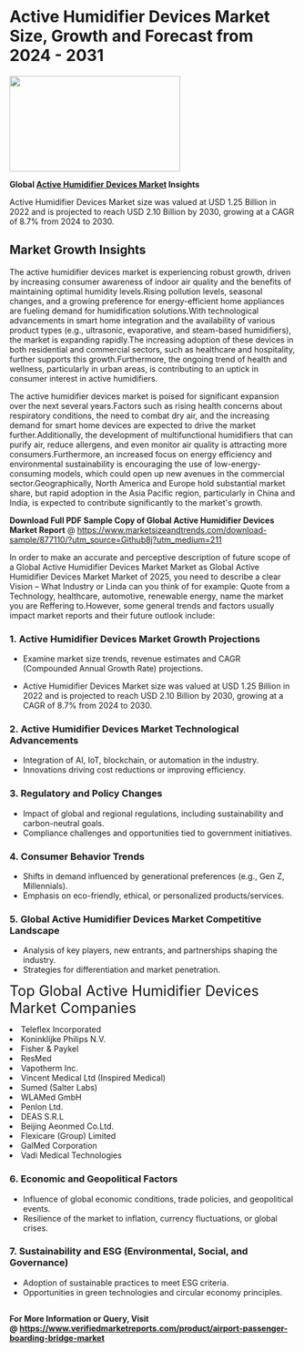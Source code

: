 <H1>Active Humidifier Devices Market Size, Growth and Forecast from 2024 - 2031</H1><img class="aligncenter size-medium wp-image-584254" src="https://thirdeyenews.in/wp-content/uploads/2024/09/Global-Market-Research-300x168.jpeg" alt="" width="300" height="168" /><p><strong>Global&nbsp;<a href="https://www.marketsizeandtrends.com/download-sample/877110/?utm_source=Github8j?utm_medium=211">Active Humidifier Devices Market</a> Insights</strong></p><p>Active Humidifier Devices Market size was valued at USD 1.25 Billion in 2022 and is projected to reach USD 2.10 Billion by 2030, growing at a CAGR of 8.7% from 2024 to 2030.</p><p><h2>Market Growth Insights</h2> <p>The active humidifier devices market is experiencing robust growth, driven by increasing consumer awareness of indoor air quality and the benefits of maintaining optimal humidity levels.Rising pollution levels, seasonal changes, and a growing preference for energy-efficient home appliances are fueling demand for humidification solutions.With technological advancements in smart home integration and the availability of various product types (e.g., ultrasonic, evaporative, and steam-based humidifiers), the market is expanding rapidly.The increasing adoption of these devices in both residential and commercial sectors, such as healthcare and hospitality, further supports this growth.Furthermore, the ongoing trend of health and wellness, particularly in urban areas, is contributing to an uptick in consumer interest in active humidifiers.</p> <p>The active humidifier devices market is poised for significant expansion over the next several years.Factors such as rising health concerns about respiratory conditions, the need to combat dry air, and the increasing demand for smart home devices are expected to drive the market further.Additionally, the development of multifunctional humidifiers that can purify air, reduce allergens, and even monitor air quality is attracting more consumers.Furthermore, an increased focus on energy efficiency and environmental sustainability is encouraging the use of low-energy-consuming models, which could open up new avenues in the commercial sector.Geographically, North America and Europe hold substantial market share, but rapid adoption in the Asia Pacific region, particularly in China and India, is expected to contribute significantly to the market's growth.</p> <p><span class=""><strong>Download Full PDF Sample Copy of Global Active Humidifier Devices Market Report</strong> @ <a href="https://www.marketsizeandtrends.com/download-sample/877110/?utm_source=Github8j?utm_medium=211" target="_blank">https://www.marketsizeandtrends.com/download-sample/877110/?utm_source=Github8j?utm_medium=211</a></span></p><p>In order to make an accurate and perceptive description of future scope of a Global&nbsp;Active Humidifier Devices Market Market as Global&nbsp;Active Humidifier Devices Market Market of 2025, you need to describe a clear Vision &ndash; What Industry or Linda can you think of for example: Quote from a Technology, healthcare, automotive, renewable energy, name the market you are Reffering to.However, some general trends and factors usually impact market reports and their future outlook include:</p><h3>1.&nbsp;<strong>Active Humidifier Devices Market Growth Projections</strong></h3><ul><li>Examine market size trends, revenue estimates and CAGR (Compounded Annual Growth Rate) projections.</li><li><p>Active Humidifier Devices Market size was valued at USD 1.25 Billion in 2022 and is projected to reach USD 2.10 Billion by 2030, growing at a CAGR of 8.7% from 2024 to 2030.</p></li></ul><h3>2.&nbsp;<strong>Active Humidifier Devices Market Technological Advancements</strong></h3><ul><li>Integration of AI, IoT, blockchain, or automation in the industry.</li><li>Innovations driving cost reductions or improving efficiency.</li></ul><h3>3.&nbsp;<strong>Regulatory and Policy Changes</strong></h3><ul><li>Impact of global and regional regulations, including sustainability and carbon-neutral goals.</li><li>Compliance challenges and opportunities tied to government initiatives.</li></ul><h3>4.&nbsp;<strong>Consumer Behavior Trends</strong></h3><ul><li>Shifts in demand influenced by generational preferences (e.g., Gen Z, Millennials).</li><li>Emphasis on eco-friendly, ethical, or personalized products/services.</li></ul><h3>5.&nbsp;<strong>Global Active Humidifier Devices Market Competitive Landscape</strong></h3><ul><li>Analysis of key players, new entrants, and partnerships shaping the industry.</li><li>Strategies for differentiation and market penetration.</li></ul><p data-pm-slice="1 1 []"><span style="color: inherit; font-family: inherit; font-size: 25px;">Top Global Active Humidifier Devices Market Companies</span></p><div class="" data-test-id=""><p><li>Teleflex Incorporated</li><li> Koninklijke Philips N.V.</li><li> Fisher & Paykel</li><li> ResMed</li><li> Vapotherm Inc.</li><li> Vincent Medical Ltd (Inspired Medical)</li><li> Sumed (Salter Labs)</li><li> WLAMed GmbH</li><li> Penlon Ltd.</li><li> DEAS S.R.L</li><li> Beijing Aeonmed Co.Ltd.</li><li> Flexicare (Group) Limited</li><li> GalMed Corporation</li><li> Vadi Medical Technologies</li></p></div><h3>6.&nbsp;<strong>Economic and Geopolitical Factors</strong></h3><ul><li>Influence of global economic conditions, trade policies, and geopolitical events.</li><li>Resilience of the market to inflation, currency fluctuations, or global crises.</li></ul><h3>7.&nbsp;<strong>Sustainability and ESG (Environmental, Social, and Governance)</strong></h3><ul><li>Adoption of sustainable practices to meet ESG criteria.</li><li>Opportunities in green technologies and circular economy principles.</li></ul><h2><strong style="font-size: 14px;">For More Information or Query, Visit @&nbsp;</strong><a style="background-color: #ffffff; font-size: 14px;" href="https://www.marketsizeandtrends.com/report/active-humidifier-devices-market/" target="_blank">https://www.verifiedmarketreports.com/product/airport-passenger-boarding-bridge-market</a></h2>